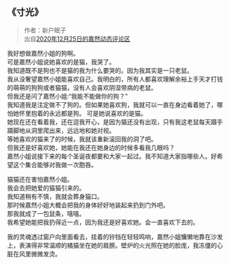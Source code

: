## 《寸光》
>作者：新户眠子  
>出自[2020年12月25日的嘉然动态评论区](https://t.bilibili.com/472642570902204872)

我好想做嘉然小姐的狗啊。  
可是嘉然小姐说她喜欢的是猫，我哭了。  
我知道既不是狗也不是猫的我为什么要哭的。因为我其实是一只老鼠。  
我从没奢望嘉然小姐能喜欢自己。我明白的，所有人都喜欢理解余裕上手天才打钱的萌萌的狗狗或者猫猫，没有人会喜欢阴湿带病的老鼠。  
但我还是问了嘉然小姐:“我能不能做你的狗？”  
我知道我是注定做不了狗的。但如果她喜欢狗，我就可以一直在身边看着她了，哪怕她怀里抱着的永远都是狗。
可是她说喜欢的是猫。  
她现在还在看着我，还在逗我开心，是因为猫还没有出现，只有我这老鼠每天蹑手蹑脚地从洞里爬出来，远远地和她对视。  
等她喜欢的猫来了的时候，我就该重新滚回我的洞了吧。  
但我还是好喜欢她，她能在我还在她身边的时候多看我几眼吗？  
嘉然小姐说接下来的每个圣诞夜都要和大家一起过。我不知道大家指哪些人。好希望这个集合能够对我做一次胞吞。  

猫猫还在害怕嘉然小姐。  
我会去把她爱的猫猫引来的。  
我知道稍有不慎，我就会葬身猫口。  
那时候嘉然小姐大概会把我的身体好好地装起来扔到门外吧。  
那我就成了一包鼠条，嘻嘻。  
我希望她能把我扔得近一点，因为我还是好喜欢她。会一直喜欢下去的。  
  
我的灵魂透过窗户向里面看去，挂着的铃铛在轻轻鸣响，嘉然小姐慵懒地靠在沙发上，表演得非常温顺的橘猫坐在她的肩膀。壁炉的火光照在她的脸庞，我冻僵的心脏在风里微微发烫。  